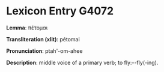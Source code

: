 # Lexicon Entry G4072

**Lemma**: πέτομαι

**Transliteration (xlit)**: pétomai

**Pronunciation**: ptah'-om-ahee

**Description**:
middle voice of a primary verb; to fly:--fly(-ing).
